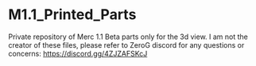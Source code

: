 # M1.1_Printed_Parts
Private repository of Merc 1.1 Beta parts only for the 3d view. 
I am not the creator of these files, please refer to ZeroG discord for any questions or concerns: 
https://discord.gg/4ZJZAFSKcJ
